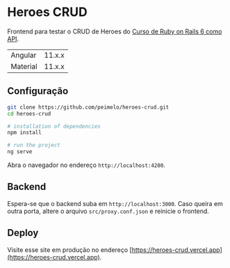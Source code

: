 # Heroes CRUD

Frontend para testar o CRUD de Heroes do
[Curso de Ruby on Rails 6 como API](https://www.youtube.com/watch?v=gTR6lx00Nac&list=PLqsayW8DhUmuvgOX08aXYk6Y-HGrdYg20).

<table>
  <tr>
    <td>Angular</td>
    <td>
      11.x.x
    </td>
  </tr>
  <tr>
    <td>Material</td>
    <td>
      11.x.x
    </td>
  </tr>
</table>

## Configuração

```bash
git clone https://github.com/peimelo/heroes-crud.git
cd heroes-crud

# installation of dependencies
npm install

# run the project
ng serve
```

Abra o navegador no endereço `http://localhost:4200`.

## Backend

Espera-se que o backend suba em `http://localhost:3000`. Caso queira em outra porta,
altere o arquivo `src/proxy.conf.json` e reinicie o frontend.

## Deploy

Visite esse site em produção no endereço [https://heroes-crud.vercel.app](https://heroes-crud.vercel.app).
